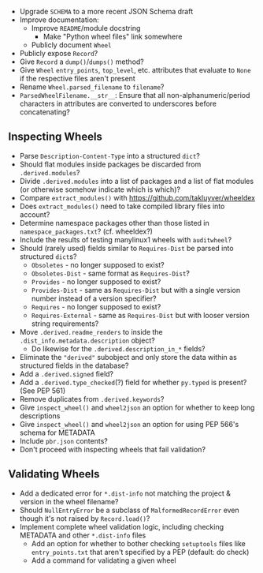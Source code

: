 - Upgrade `SCHEMA` to a more recent JSON Schema draft
- Improve documentation:
    - Improve `README`/module docstring
        - Make "Python wheel files" link somewhere
    - Publicly document `Wheel`
- Publicly expose `Record`?
- Give `Record` a `dump()`/`dumps()` method?
- Give `Wheel` `entry_points`, `top_level`, etc. attributes that evaluate to
  `None` if the respective files aren't present
- Rename `Wheel.parsed_filename` to `filename`?
- `ParsedWheelFilename.__str__`: Ensure that all non-alphanumeric/period
  characters in attributes are converted to underscores before concatenating?

Inspecting Wheels
-----------------
- Parse `Description-Content-Type` into a structured `dict`?
- Should flat modules inside packages be discarded from `.derived.modules`?
- Divide `.derived.modules` into a list of packages and a list of flat modules
  (or otherwise somehow indicate which is which)?
- Compare `extract_modules()` with <https://github.com/takluyver/wheeldex>
- Does `extract_modules()` need to take compiled library files into account?
- Determine namespace packages other than those listed in
  `namespace_packages.txt`?  (cf. wheeldex?)
- Include the results of testing manylinux1 wheels with `auditwheel`?
- Should (rarely used) fields similar to `Requires-Dist` be parsed into
  structured `dict`s?
    - `Obsoletes` - no longer supposed to exist?
    - `Obsoletes-Dist` - same format as `Requires-Dist`?
    - `Provides` - no longer supposed to exist?
    - `Provides-Dist` - same as `Requires-Dist` but with a single version
      number instead of a version specifier?
    - `Requires` - no longer supposed to exist?
    - `Requires-External` - same as `Requires-Dist` but with looser version
      string requirements?
- Move `.derived.readme_renders` to inside the
  `.dist_info.metadata.description` object?
    - Do likewise for the `.derived.description_in_*` fields?
- Eliminate the `"derived"` subobject and only store the data within as
  structured fields in the database?
- Add a `.derived.signed` field?
- Add a `.derived.type_checked`(?) field for whether `py.typed` is present?
  (See PEP 561)
- Remove duplicates from `.derived.keywords`?
- Give `inspect_wheel()` and `wheel2json` an option for whether to keep long
  descriptions
- Give `inspect_wheel()` and `wheel2json` an option for using PEP 566's schema
  for METADATA
- Include `pbr.json` contents?
- Don't proceed with inspecting wheels that fail validation?

Validating Wheels
-----------------
- Add a dedicated error for `*.dist-info` not matching the project & version in
  the wheel filename?
- Should `NullEntryError` be a subclass of `MalformedRecordError` even though
  it's not raised by `Record.load()`?
- Implement complete wheel validation logic, including checking METADATA and
  other `*.dist-info` files
    - Add an option for whether to bother checking `setuptools` files like
      `entry_points.txt` that aren't specified by a PEP (default: do check)
    - Add a command for validating a given wheel
